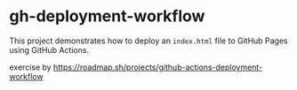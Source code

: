 # gh-deployment-workflow
This project demonstrates how to deploy an `index.html` file to GitHub Pages using GitHub Actions.

exercise by https://roadmap.sh/projects/github-actions-deployment-workflow
